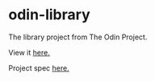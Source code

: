 # odin-library

The library project from The Odin Project.

View it <a href="https://chrissturgeon.github.io/odin-library/">here.</a>

Project spec <a href="https://www.theodinproject.com/lessons/node-path-javascript-library">here.</a>
